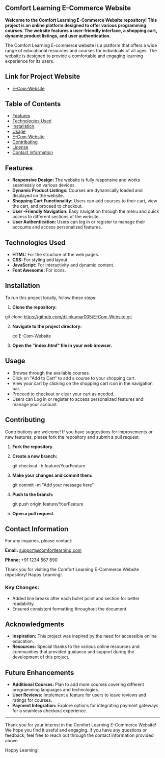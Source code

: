 ## Comfort Learning E-Commerce Website

**Welcome to the Comfort Learning E-Commerce Website repository! This project is an online platform designed to offer various programming courses. The website features a user-friendly interface, a shopping cart, dynamic product listings, and user authentication.**

The Comfort Learning E-commerce website is a platform that offers a wide range of educational resources and courses for individuals of all ages. The website is designed to provide a comfortable and engaging learning experience for its users.

## Link for Project Website

 - [E-Com-Website](#https://dilipkumar005.github.io/E-Com-Website/)

## Table of Contents

- [Features](#features)  
- [Technologies Used](#technologies-used)  
- [Installation](#installation)  
- [Usage](#usage)
- [E-Com-Website](#https://dilipkumar005.github.io/E-Com-Website/) 
- [Contributing](#contributing)  
- [License](#license)  
- [Contact Information](#contact-information)  

## Features

- **Responsive Design:** The website is fully responsive and works seamlessly on various devices.  
- **Dynamic Product Listings:** Courses are dynamically loaded and displayed on the website.  
- **Shopping Cart Functionality:** Users can add courses to their cart, view the cart, and proceed to checkout.  
- **User -Friendly Navigation:** Easy navigation through the menu and quick access to different sections of the website.  
- **User  Authentication:** Users can log in or register to manage their accounts and access personalized features.  

## Technologies Used

- **HTML:** For the structure of the web pages.  
- **CSS:** For styling and layout.  
- **JavaScript:** For interactivity and dynamic content.  
- **Font Awesome:** For icons. 

## Installation

To run this project locally, follow these steps:

1. **Clone the repository:**

git clone https://github.com/dilipkumar005/E-Com-Website.git

2. **Navigate to the project directory:**

    cd E-Com-Website

3. **Open the "index.html" file in your web browser.**

## Usage

- Browse through the available courses.
- Click on "Add to Cart" to add a course to your shopping cart.
- View your cart by clicking on the shopping cart icon in the navigation bar.
- Proceed to checkout or clear your cart as needed.
- Users can Log in or register to access personalized features and manage your account.

## Contributing

Contributions are welcome! If you have suggestions for improvements or new features, please fork the repository and submit a pull request.

1. **Fork the repository.**

2. **Create a new branch:**

    git checkout -b feature/YourFeature

3. **Make your changes and commit them:**

    git commit -m "Add your message here"

4. **Push to the branch:**

    git push origin feature/YourFeature

5. **Open a pull request.**

## Contact Information
For any inquiries, please contact:

**Email:** support@comfortlearning.com

**Phone:** +91 1234 567 890

Thank you for visiting the Comfort Learning E-Commerce Website repository! Happy Learning!.


### Key Changes:
- Added line breaks after each bullet point and section for better readability.
- Ensured consistent formatting throughout the document.


## Acknowledgments

- **Inspiration:** This project was inspired by the need for accessible online education.
- **Resources:** Special thanks to the various online resources and communities that provided guidance and support during the development of this project.

## Future Enhancements

- **Additional Courses:** Plan to add more courses covering different programming languages and technologies.
- **User  Reviews:** Implement a feature for users to leave reviews and ratings for courses.
- **Payment Integration:** Explore options for integrating payment gateways for a seamless checkout experience.

---

Thank you for your interest in the Comfort Learning E-Commerce Website! We hope you find it useful and engaging. If you have any questions or feedback, feel free to reach out through the contact information provided above.

Happy Learning!
